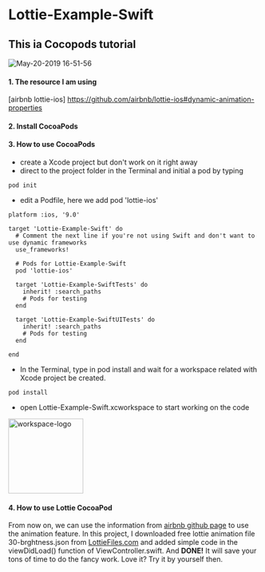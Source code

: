 # Lottie-Example-Swift
## This ia Cocopods  tutorial
![May-20-2019 16-51-56](https://user-images.githubusercontent.com/2945947/58109761-341e9b80-7bbc-11e9-805d-0782093c411f.gif)
#### 1. The resource I am using
[airbnb lottie-ios] https://github.com/airbnb/lottie-ios#dynamic-animation-properties

#### 2. Install CocoaPods

#### 3. How to use CocoaPods
* create a Xcode project but don't work on it right away
* direct to the project folder in the Terminal and initial a pod by typing
```
pod init
```
* edit a Podfile, here we add pod 'lottie-ios'
```
platform :ios, '9.0'

target 'Lottie-Example-Swift' do
  # Comment the next line if you're not using Swift and don't want to use dynamic frameworks
  use_frameworks!

  # Pods for Lottie-Example-Swift
  pod 'lottie-ios'

  target 'Lottie-Example-SwiftTests' do
    inherit! :search_paths
    # Pods for testing
  end

  target 'Lottie-Example-SwiftUITests' do
    inherit! :search_paths
    # Pods for testing
  end

end
```
* In the Terminal, type in pod install and wait for a workspace related with Xcode project be created.
```
pod install
```
* open Lottie-Example-Swift.xcworkspace to start working on the code
<img width="150" alt="workspace-logo" src="https://user-images.githubusercontent.com/2945947/58110404-74cae480-7bbd-11e9-8a07-44058fd7a241.png">

#### 4. How to use Lottie CocoaPod
From now on, we can use the information from [airbnb github page](https://github.com/airbnb/lottie-ios#dynamic-animation-properties) to use the animation feature.
In this project, I downloaded free lottie animation file 30-brghtness.json from [LottieFiles.com](https://lottiefiles.com) and added simple code in the viewDidLoad() function of ViewController.swift. And **DONE!** It will save your tons of time to do the fancy work. Love it? Try it by yourself then.
